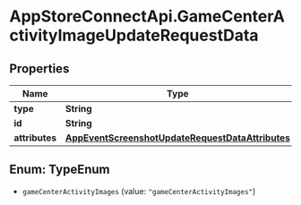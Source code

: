 # AppStoreConnectApi.GameCenterActivityImageUpdateRequestData

## Properties

Name | Type | Description | Notes
------------ | ------------- | ------------- | -------------
**type** | **String** |  | 
**id** | **String** |  | 
**attributes** | [**AppEventScreenshotUpdateRequestDataAttributes**](AppEventScreenshotUpdateRequestDataAttributes.md) |  | [optional] 



## Enum: TypeEnum


* `gameCenterActivityImages` (value: `"gameCenterActivityImages"`)




